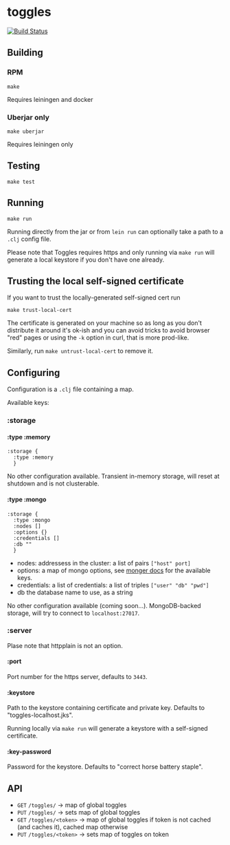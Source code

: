 # toggles

[![Build Status](https://travis-ci.org/caligin/toggles.svg?branch=master)](https://travis-ci.org/caligin/toggles)

## Building

### RPM

`make`

Requires leiningen and docker

### Uberjar only

`make uberjar`

Requires leiningen only

## Testing

`make test`

## Running

`make run`

Running directly from the jar or from `lein run` can optionally take a path to a `.clj` config file.

Please note that Toggles requires https and only running via `make run` will generate a local keystore if you don't have one already.

## Trusting the local self-signed certificate

If you want to trust the locally-generated self-signed cert run

`make trust-local-cert`

The certificate is generated on your machine so as long as you don't distribute it around it's ok-ish and you can avoid tricks to avoid browser "red" pages or using the `-k` option in curl, that is more prod-like.

Similarly, run `make untrust-local-cert` to remove it.

## Configuring

Configuration is a `.clj` file containing a map.

Available keys:

### :storage

#### :type :memory

```
:storage {
  :type :memory
  }
```

No other configuration available. Transient in-memory storage, will reset at shutdown and is not clusterable.

#### :type :mongo

```
:storage {
  :type :mongo
  :nodes []
  :options {}
  :credentials []
  :db ""
  }
```

- nodes: addressess in the cluster: a list of pairs `["host" port]`
- options: a map of mongo options, see [monger docs](http://reference.clojuremongodb.info/monger.core.html#var-mongo-options-builder) for the available keys.
- credentials: a list of credentials: a list of triples `["user" "db" "pwd"]`
- db the database name to use, as a string

No other configuration available (coming soon...). MongoDB-backed storage, will try to connect to `localhost:27017`.

### :server

Plase note that httpplain is not an option.

#### :port

Port number for the https server, defaults to `3443`.

#### :keystore

Path to the keystore containing certificate and private key. Defaults to "toggles-localhost.jks".

Running locally via `make run` will generate a keystore with a self-signed certificate.

#### :key-password

Password for the keystore. Defaults to "correct horse battery staple".

## API

- `GET` `/toggles/` -> map of global toggles
- `PUT` `/toggles/` -> sets map of global toggles
- `GET` `/toggles/<token>` -> map of global toggles if token is not cached (and caches it), cached map otherwise
- `PUT` `/toggles/<token>` -> sets map of toggles on token
